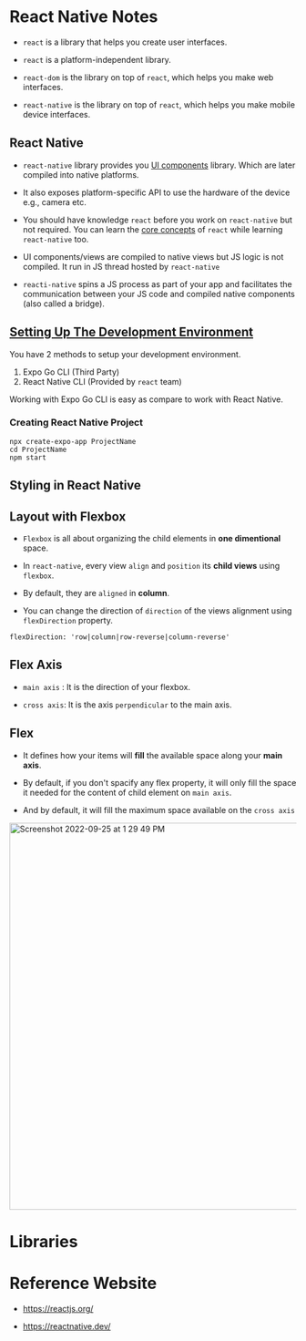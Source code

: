 # React Native Notes

- `react` is a library that helps you create user interfaces.

- `react` is a platform-independent library.

- `react-dom` is the library on top of `react`, which helps you make web interfaces.

- `react-native` is the library on top of `react`, which helps you make mobile device interfaces.


## React Native

- `react-native` library provides you [UI components](https://reactnative.dev/docs/components-and-apis) library. Which are later compiled into native platforms.

- It also exposes platform-specific API to use the hardware of the device e.g., camera etc. 

- You should have knowledge `react` before you work on `react-native` but not required. You can learn the [core concepts](https://reactnative.dev/docs/intro-react) of `react` while learning `react-native` too.

- UI components/views are compiled to native views but JS logic is not compiled. It run in JS thread hosted by `react-native`

- `reacti-native` spins a JS process as part of your app and facilitates the communication between your JS code and compiled native components (also called a bridge).

## [Setting Up The Development Environment](https://reactnative.dev/docs/environment-setup)

You have 2 methods to setup your development environment.

1. Expo Go CLI (Third Party)
2. React Native CLI (Provided by `react` team)

Working with Expo Go CLI is easy as compare to work with React Native.

### Creating React Native Project

```
npx create-expo-app ProjectName
cd ProjectName
npm start
```

## Styling in React Native

## Layout with Flexbox

- `Flexbox` is all about organizing the child elements in **one dimentional** space.

- In `react-native`, every view `align` and `position` its **child views** using `flexbox`.

- By default, they are `aligned` in **column**.

- You can change the direction of `direction` of the views alignment using `flexDirection` property.

```
flexDirection: 'row|column|row-reverse|column-reverse'
```

## Flex Axis

- `main axis` : It is the direction of your flexbox.

- `cross axis`: It is the axis `perpendicular` to the main axis.


## Flex

- It defines how your items will **fill** the available space along your **main axis**.

- By default, if you don't spacify any flex property, it will only fill the space it needed for the content of child element on `main axis`.

- And by default, it will fill the maximum space available on the `cross axis`



<img width="679" alt="Screenshot 2022-09-25 at 1 29 49 PM" src="https://user-images.githubusercontent.com/204423/192134852-9e581f7e-2b55-48f7-9405-b885a7921e95.png">

# Libraries


# Reference Website

- https://reactjs.org/

- https://reactnative.dev/

